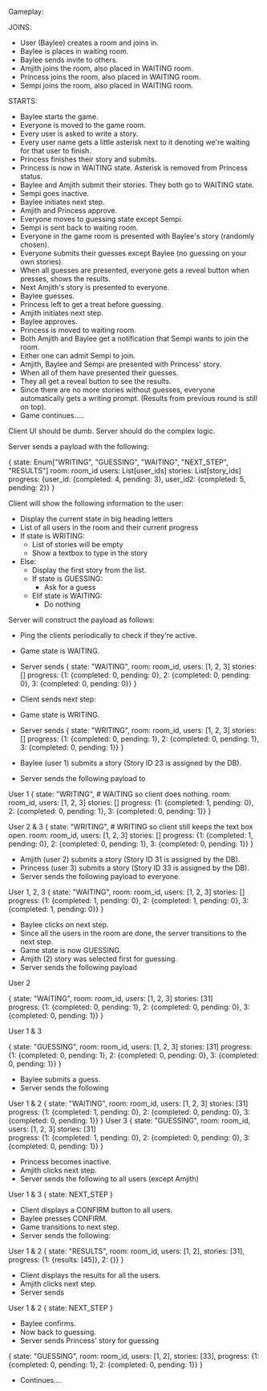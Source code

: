 Gameplay:

JOINS:

* User (Baylee) creates a room and joins in.
* Baylee is places in waiting room. 
* Baylee sends invite to others.
* Amjith joins the room, also placed in WAITING room.
* Princess joins the room, also placed in WAITING room.
* Sempi joins the room, also placed in WAITING room.

STARTS:

* Baylee starts the game.
* Everyone is moved to the game room.
* Every user is asked to write a story.
* Every user name gets a little asterisk next to it denoting we're waiting for that user to finish.
* Princess finishes their story and submits. 
* Princess is now in WAITING state. Asterisk is removed from Princess status.
* Baylee and Amjith submit their stories. They both go to WAITING state.
* Sempi goes inactive.
* Baylee initiates next step. 
* Amjith and Princess approve. 
* Everyone moves to guessing state except Sempi.
* Sempi is sent back to waiting room.
* Everyone in the game room is presented with Baylee's story (randomly chosen).
* Everyone submits their guesses except Baylee (no guessing on your own stories).
* When all guesses are presented, everyone gets a reveal button when presses, shows the results.
* Next Amjith's story is presented to everyone.
* Baylee guesses. 
* Princess left to get a treat before guessing.
* Amjith initiates next step. 
* Baylee approves. 
* Princess is moved to waiting room.
* Both Amjith and Baylee get a notification that Sempi wants to join the room. 
* Either one can admit Sempi to join.
* Amjith, Baylee and Sempi are presented with Princess' story.
* When all of them have presented their guesses. 
* They all get a reveal button to see the results.
* Since there are no more stories without guesses, everyone automatically gets a writing prompt. (Results from previous round is still on top).
* Game continues.....




Client UI should be dumb. Server should do the complex logic. 

Server sends a payload with the following:

{
    state: Enum["WRITING", "GUESSING", "WAITING", "NEXT_STEP", "RESULTS"]
    room: room_id
    users: List[user_ids]
    stories: List[story_ids]
    progress: {user_id: {completed: 4, pending: 3}, user_id2: {completed: 5, pending: 2}}
}

Client will show the following information to the user: 

* Display the current state in big heading letters
* List of all users in the room and their current progress
* If state is WRITING:
    * List of stories will be empty
    * Show a textbox to type in the story
* Else:
    * Display the first story from the list.
    * If state is GUESSING:
        * Ask for a guess
    * Elif state is WAITING:
        * Do nothing

Server will construct the payload as follows:

* Ping the clients periodically to check if they're active.
* Game state is WAITING.
* Server sends
{
    state: "WAITING",
    room: room_id,
    users: [1, 2, 3]
    stories: []
    progress: {1: {completed: 0, pending: 0}, 2: {completed: 0, pending: 0}, 3: {completed: 0, pending: 0}}
}

* Client sends next step:
* Game state is WRITING.
* Server sends
{
    state: "WRITING",
    room: room_id,
    users: [1, 2, 3]
    stories: []
    progress: {1: {completed: 0, pending: 1}, 2: {completed: 0, pending: 1}, 3: {completed: 0, pending: 1}}
}

* Baylee (user 1) submits a story (Story ID 23 is assigned by the DB).
* Server sends the following payload to

User 1
{
    state: "WRITING",    # WAITING so client does nothing.
    room: room_id,
    users: [1, 2, 3]
    stories: [] 
    progress: {1: {completed: 1, pending: 0}, 2: {completed: 0, pending: 1}, 3: {completed: 0, pending: 1}}
}

User 2 & 3
{
    state: "WRITING",    # WRITING so client still keeps the text box open.
    room: room_id,
    users: [1, 2, 3]
    stories: []
    progress: {1: {completed: 1, pending: 0}, 2: {completed: 0, pending: 1}, 3: {completed: 0, pending: 1}}
}

* Amjith (user 2) submits a story (Story ID 31 is assigned by the DB).
* Princess (user 3) submits a story (Story ID 33 is assigned by the DB).
* Server sends the following payload to everyone.

User 1, 2, 3
{
    state: "WAITING",
    room: room_id,
    users: [1, 2, 3]
    stories: []
    progress: {1: {completed: 1, pending: 0}, 2: {completed: 1, pending: 0}, 3: {completed: 1, pending: 0}}
}

* Baylee clicks on next step.
* Since all the users in the room are done, the server transitions to the next step. 
* Game state is now GUESSING.
* Amjith (2) story was selected first for guessing.
* Server sends the following payload

User 2

{
    state: "WAITING",
    room: room_id,
    users: [1, 2, 3]
    stories: [31]  
    progress: {1: {completed: 0, pending: 1}, 2: {completed: 0, pending: 0}, 3: {completed: 0, pending: 1}}
}

User 1 & 3

{
    state: "GUESSING",
    room: room_id,
    users: [1, 2, 3]
    stories: [31]
    progress: {1: {completed: 0, pending: 1}, 2: {completed: 0, pending: 0}, 3: {completed: 0, pending: 1}}
}

* Baylee submits a guess.
* Server sends the following

User 1 & 2
{
    state: "WAITING",
    room: room_id,
    users: [1, 2, 3]
    stories: [31]  
    progress: {1: {completed: 1, pending: 0}, 2: {completed: 0, pending: 0}, 3: {completed: 0, pending: 1}}
}
User 3
{
    state: "GUESSING",
    room: room_id,
    users: [1, 2, 3]
    stories: [31]  
    progress: {1: {completed: 1, pending: 0}, 2: {completed: 0, pending: 0}, 3: {completed: 0, pending: 1}}
}

* Princess becomes inactive.
* Amjith clicks next step.
* Server sends the following to all users (except Amjith)

User 1 & 3
{
    state: NEXT_STEP
}

* Client displays a CONFIRM button to all users.
* Baylee presses CONFIRM.
* Game transitions to next step.
* Server sends the following:

User 1 & 2
{
    state: "RESULTS",
    room: room_id,
    users: [1, 2],
    stories: [31],
    progress: {1: {results: [45]}, 2: {}}
}

* Client displays the results for all the users.
* Amjith clicks next step.
* Server sends

User 1 & 2
{
    state: NEXT_STEP
}

* Baylee confirms.
* Now back to guessing.
* Server sends Princess' story for guessing

{
    state: "GUESSING",
    room: room_id,
    users: [1, 2],
    stories: [33], 
    progress: {1: {completed: 0, pending: 1}, 2: {completed: 0, pending: 1}}
}

* Continues....
